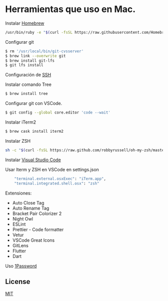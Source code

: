 # Herramientas que uso en Mac.

Instalar [Homebrew](https://brew.sh/)
```bash
/usr/bin/ruby -e "$(curl -fsSL https://raw.githubusercontent.com/Homebrew/install/master/install)"
```

Configurar git

```bash
$ rm '/usr/local/bin/git-cvsserver'
$ brew link --overwrite git
$ brew install git-lfs
$ git lfs install
```
Configuración de 
[SSH](https://help.github.com/en/github/authenticating-to-github/generating-a-new-ssh-key-and-adding-it-to-the-ssh-agent)

Instalar comando Tree

```bash
$ brew install tree
```

Configurar git con VSCode.

```bash
$ git config --global core.editor 'code --wait'
```

Instalar iTerm2

```bash
$ brew cask install iterm2
```

Instalar ZSH
```bash
sh -c "$(curl -fsSL https://raw.github.com/robbyrussell/oh-my-zsh/master/tools/install.sh)"
```

Instalar [Visual Studio Code](https://code.visualstudio.com/)

Usar Iterm y ZSH en VSCode en settings.json
```bash
    "terminal.external.osxExec": "iTerm.app",
    "terminal.integrated.shell.osx": "zsh"
```

Extensiones:
  * Auto Close Tag
  * Auto Rename Tag
  * Bracket Pair Colorizer 2
  * Night Owl
  * ESLint
  * Prettier - Code formatter
  * Vetur
  * VSCode Great Icons
  * GitLens
  * Flutter
  * Dart

Uso [1Password](https://www.1password.com/)


## License
[MIT](https://choosealicense.com/licenses/mit/)